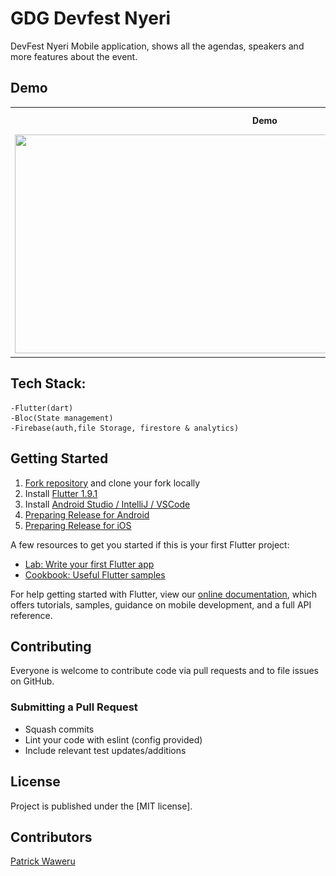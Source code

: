 # GDG Devfest Nyeri

DevFest Nyeri Mobile application, shows all the agendas, speakers and more features about the event.

## Demo

<table>
  <tr>
    <th>Demo</th>
    <th>Dark Mode</th>
    <th>Light theme</th>
  </tr>
  <tr>
    <td><img height="350px" width="800px" src="https://github.com/Iampato/Devfest-Nyeri/blob/master/screenshots/devfestonline-video-cuttercom.gif"/></td>
    <td><img src="https://github.com/Iampato/Devfest-Nyeri/blob/master/screenshots/Screenshot_20190930-191849.png"/></td>
    <td><img src="https://github.com/Iampato/Devfest-Nyeri/blob/master/screenshots/Screenshot_20190930-191902.png"/></td>
</tr>
</table>



## Tech Stack:
	-Flutter(dart)
	-Bloc(State management)
	-Firebase(auth,file Storage, firestore & analytics)

## Getting Started

1. [Fork repository](https://github.com/Iampato/DevFest-Nyeri/fork) and clone your fork locally
1. Install [Flutter 1.9.1](https://flutter.dev/docs/get-started/install)
1. Install [Android Studio / IntelliJ / VSCode](https://flutter.dev/docs/development/tools/android-studio)
1. [Preparing Release for Android](https://flutter.dev/docs/deployment/android)
1. [Preparing Release for iOS](https://flutter.dev/docs/deployment/ios)


A few resources to get you started if this is your first Flutter project:

- [Lab: Write your first Flutter app](https://flutter.dev/docs/get-started/codelab)
- [Cookbook: Useful Flutter samples](https://flutter.dev/docs/cookbook)

For help getting started with Flutter, view our
[online documentation](https://flutter.dev/docs), which offers tutorials,
samples, guidance on mobile development, and a full API reference.

## Contributing

Everyone is welcome to contribute code via pull requests and to file issues on GitHub.

### Submitting a Pull Request

- Squash commits
- Lint your code with eslint (config provided)
- Include relevant test updates/additions

## License

Project is published under the [MIT license].


## Contributors

[Patrick Waweru](https://github.com/Iampato)
